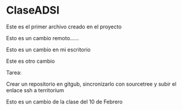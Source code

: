 # ClaseADSI

Este es el primer archivo creado en el proyecto

Esto es un cambio remoto......

Esto es un cambio en mi escritorio

Este es otro cambio 

Tarea:

Crear un repositorio en gitgub, sincronizarlo con sourcetree y subir el enlace ssh a territorium

Esto es un cambio de la clase del 10 de Febrero
